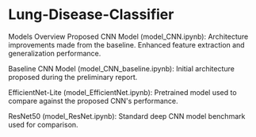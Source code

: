 # Lung-Disease-Classifier

Models Overview
Proposed CNN Model (model_CNN.ipynb):
Architecture improvements made from the baseline.
Enhanced feature extraction and generalization performance.

Baseline CNN Model (model_CNN_baseline.ipynb):
Initial architecture proposed during the preliminary report.

EfficientNet-Lite (model_EfficientNet.ipynb):
Pretrained model used to compare against the proposed CNN's performance.

ResNet50 (model_ResNet.ipynb):
Standard deep CNN model benchmark used for comparison.
